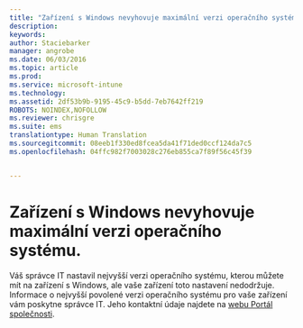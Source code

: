 ```yaml
---
title: "Zařízení s Windows nevyhovuje maximální verzi operačního systému | Microsoft Intune"
description: 
keywords: 
author: Staciebarker
manager: angrobe
ms.date: 06/03/2016
ms.topic: article
ms.prod: 
ms.service: microsoft-intune
ms.technology: 
ms.assetid: 2df53b9b-9195-45c9-b5dd-7eb7642ff219
ROBOTS: NOINDEX,NOFOLLOW
ms.reviewer: chrisgre
ms.suite: ems
translationtype: Human Translation
ms.sourcegitcommit: 08eeb1f330ed8fcea5da41f71ded0ccf124da7c5
ms.openlocfilehash: 04ffc982f7003028c276eb855ca7f89f56c45f39


---
```



# Zařízení s Windows nevyhovuje maximální verzi operačního systému.

Váš správce IT nastavil nejvyšší verzi operačního systému, kterou můžete mít na zařízení s Windows, ale vaše zařízení toto nastavení nedodržuje. Informace o nejvyšší povolené verzi operačního systému pro vaše zařízení vám poskytne správce IT. Jeho kontaktní údaje najdete na [webu Portál společnosti](http://portal.manage.microsoft.com).




<!--HONumber=Aug16_HO5-->


